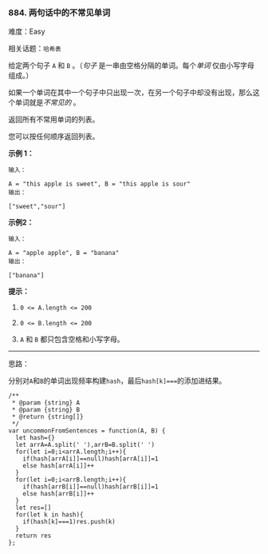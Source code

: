 ### 884. 两句话中的不常见单词

难度：Easy

相关话题：`哈希表`

给定两个句子 `A` 和 `B` 。（*句子* 是一串由空格分隔的单词。每个*单词* 仅由小写字母组成。）



如果一个单词在其中一个句子中只出现一次，在另一个句子中却没有出现，那么这个单词就是*不常见的* 。



返回所有不常用单词的列表。



您可以按任何顺序返回列表。












**示例 1：** 



```
输入：

A = "this apple is sweet", B = "this apple is sour"
输出：

["sweet","sour"]
```


**示例2：** 



```
输入：

A = "apple apple", B = "banana"
输出：

["banana"]
```






**提示：** 




1.  `0 <= A.length <= 200` 

2.  `0 <= B.length <= 200` 

3.  `A`  和 `B` 都只包含空格和小写字母。






-----

思路：

分别对`A`和`B`的单词出现频率构建`hash`，最后`hash[k]===`的添加进结果。
```
/**
 * @param {string} A
 * @param {string} B
 * @return {string[]}
 */
var uncommonFromSentences = function(A, B) {
  let hash={}
  let arrA=A.split(' '),arrB=B.split(' ')
  for(let i=0;i<arrA.length;i++){
    if(hash[arrA[i]]==null)hash[arrA[i]]=1
    else hash[arrA[i]]++
  }
  for(let i=0;i<arrB.length;i++){
    if(hash[arrB[i]]==null)hash[arrB[i]]=1
    else hash[arrB[i]]++
  }
  let res=[]
  for(let k in hash){
    if(hash[k]===1)res.push(k)
  }
  return res
};
```

